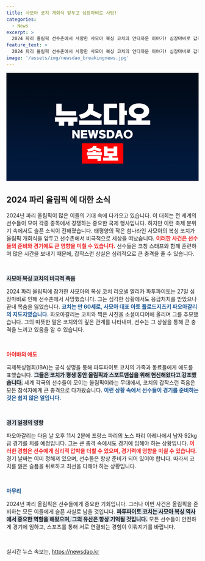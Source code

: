 ```yaml
---
title: 사모아 코치 개회식 앞두고 심장마비로 사망!
categories:
  - News
excerpt: >
  2024 파리 올림픽 선수촌에서 사망한 사모아 복싱 코치의 안타까운 이야기! 심장마비로 갑작스럽게 세상을 떠난 그의 마지막 순간과 애도 메시지를 확인해보세요.
feature_text: >
  2024 파리 올림픽 선수촌에서 사망한 사모아 복싱 코치의 안타까운 이야기! 심장마비로 갑작스럽게 세상을 떠난 그의 마지막 순간과 애도 메시지를 확인해보세요.
image: '/assets/img/newsdao_breakingnews.jpg'
---
```


<p><img src="/assets/img/newsdao_breakingnews.jpg" alt="implanttips 속보" /></p>

<h2 data-ke-size="size26">2024 파리 올림픽 에 대한 소식</h2>

<p data-ke-size="size16">2024년 파리 올림픽이 많은 이들의 기대 속에 다가오고 있습니다. 이 대회는 전 세계의 선수들이 모여 각종 종목에서 경쟁하는 중요한 국제 행사입니다. 하지만 이런 축제 분위기 속에서도 슬픈 소식이 전해졌습니다. 태평양의 작은 섬나라인 사모아의 복싱 코치가 올림픽 개회식을 앞두고 선수촌에서 비극적으로 세상을 떠났습니다. <b><span style="color: #ee2323;">이러한 사건은 선수들의 준비와 경기에도 큰 영향을 미칠 수 있습니다.</span></b> 선수들은 코칭 스태프와 함께 훈련하며 많은 시간을 보내기 때문에, 갑작스런 상실은 심리적으로 큰 충격을 줄 수 있습니다.</p>

<p data-ke-size="size16">&nbsp;</p>

<p><b><span style="background-color: #21538527;">사모아 복싱 코치의 비극적 죽음</span></b></p>

<p data-ke-size="size16">2024 파리 올림픽에 참가한 사모아의 복싱 코치 리오넬 엘리카 파투파이토는 27일 심장마비로 인해 선수촌에서 사망했습니다. 그는 심각한 상황에서도 응급처치를 받았으나 끝내 목숨을 잃었습니다. <b><span style="color: #1a5490;">코치는 만 60세로, 사모아 대표 아토 플로드지츠키 파오아갈리의 지도자였습니다.</span></b> 파오아갈리는 코치와 찍은 사진을 소셜미디어에 올리며 그를 추모했습니다. 그의 따뜻한 말은 코치와의 깊은 관계를 나타내며, 선수는 그 상실을 통해 큰 충격을 느끼고 있음을 알 수 있습니다.</p>

<p data-ke-size="size16">&nbsp;</p>

<p><b><span style="color: #ee2323;">아이바의 애도</span></b></p>

<p data-ke-size="size16">국제복싱협회(IBA)는 공식 성명을 통해 파투파이토 코치의 가족과 동료들에게 애도를 표했습니다. <b><span style="background-color: #21538527;">그들은 코치가 평생 동안 올림픽과 스포트맨십을 위해 헌신해왔다고 강조했습니다.</span></b> 세계 각국의 선수들이 모이는 올림픽이라는 무대에서, 코치의 갑작스런 죽음은 모든 참석자에게 큰 충격으로 다가왔습니다. <b><span style="color: #1a5490;">이런 상황 속에서 선수들이 경기를 준비하는 것은 쉽지 않은 일입니다.</span></b></p>

<p data-ke-size="size16">&nbsp;</p>

<p><b><span style="background-color: #21538527;">경기 일정의 영향</span></b></p>

<p data-ke-size="size16">파오아갈리는 다음 날 오후 11시 2분에 프랑스 파리의 노스 파리 아레나에서 남자 92kg급 경기를 치를 예정입니다. 그는 큰 충격 속에서도 경기에 임해야 하는 상황입니다. <b><span style="color: #ee2323;">이러한 경험은 선수에게 심리적 압박을 더할 수 있으며, 경기력에 영향을 미칠 수 있습니다.</span></b> 경기 날짜는 이미 정해져 있으며, 선수들은 항상 준비가 되어 있어야 합니다. 따라서 코치를 잃은 슬픔을 뒤로하고 최선을 다해야 하는 상황입니다.</p>

<p data-ke-size="size16">&nbsp;</p>

<p><b><span style="color: #1a5490;">마무리</span></b></p>

<p data-ke-size="size16">2024년 파리 올림픽은 선수들에게 중요한 기회입니다. 그러나 이번 사건은 올림픽을 준비하는 모든 이들에게 슬픈 사실로 남을 것입니다. <b><span style="background-color: #21538527;">파투파이토 코치는 사모아 복싱 역사에서 중요한 역할을 해왔으며, 그의 유산은 항상 기억될 것입니다.</span></b> 모든 선수들이 안전하게 경기에 임하고, 스포츠를 통해 서로 연결되는 경험이 이뤄지기를 바랍니다.</p>

<p data-ke-size="size16">&nbsp;</p>
실시간 뉴스 속보는, <a href="https://newsdao.kr" rel="dofollow">https://newsdao.kr</a>



